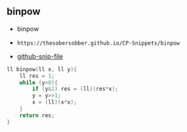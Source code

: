 
## binpow

- binpow
- ```
  https://thesobersobber.github.io/CP-Snippets/binpow
  ```
- [github-snip-file](https://github.com/theSoberSobber/CP-Snippets/blob/main/snippets.json#L804)

```cpp
ll binpow(ll x, ll y){
    ll res = 1;
    while (y>0){
        if (y&1) res = (ll)(res*x);
        y = y>>1;
        x = (ll)(x*x);
    }
    return res;
}
```
